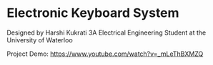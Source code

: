 # Electronic Keyboard System

Designed by Harshi Kukrati
3A Electrical Engineering Student at the University of Waterloo

Project Demo: https://www.youtube.com/watch?v=_mLeThBXMZQ
